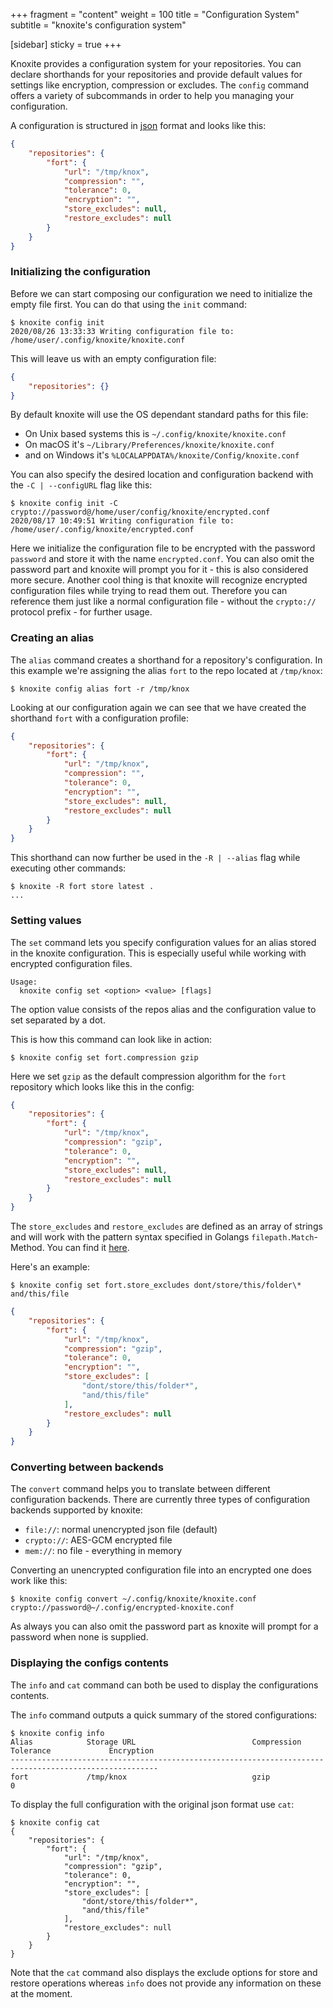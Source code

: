 +++
fragment = "content"
weight = 100
title = "Configuration System"
subtitle = "knoxite's configuration system"

[sidebar]
  sticky = true
+++

<p>

Knoxite provides a configuration system for your repositories. You can declare
shorthands for your repositories and provide default values for settings like
encryption, compression or excludes.
The `config` command offers a variety of subcommands in order to help you
managing your configuration.

A configuration is structured in [json](https://json.org) format and looks like
this:
```json
{
    "repositories": {
        "fort": {
            "url": "/tmp/knox",
            "compression": "",
            "tolerance": 0,
            "encryption": "",
            "store_excludes": null,
            "restore_excludes": null
        }
    }
}
```

### Initializing the configuration

Before we can start composing our configuration we need to initialize the empty
file first. You can do that using the `init` command:
```
$ knoxite config init
2020/08/26 13:33:33 Writing configuration file to: /home/user/.config/knoxite/knoxite.conf
```

This will leave us with an empty configuration file:
```json
{
    "repositories": {}
}
```

By default knoxite will use the OS dependant standard paths for this file:
- On Unix based systems this is `~/.config/knoxite/knoxite.conf            `
- On macOS it's                 `~/Library/Preferences/knoxite/knoxite.conf`
- and on Windows it's           `%LOCALAPPDATA%/knoxite/Config/knoxite.conf`

You can also specify the desired location and configuration backend with the `-C
| --configURL` flag like this:
```
$ knoxite config init -C crypto://password@/home/user/config/knoxite/encrypted.conf
2020/08/17 10:49:51 Writing configuration file to: /home/user/.config/knoxite/encrypted.conf
```

Here we initialize the configuration file to be encrypted with the password
`password` and store it with the name `encrypted.conf`. You can also omit the
password part and knoxite will prompt you for it - this is also considered more
secure.
Another cool thing is that knoxite will recognize encrypted configuration files
while trying to read them out. Therefore you can reference them just like a
normal configuration file - without the `crypto://` protocol prefix - for
further usage.

### Creating an alias
The `alias` command creates a shorthand for a repository's configuration. In
this example we're assigning the alias `fort` to the repo located at
`/tmp/knox`:
```
$ knoxite config alias fort -r /tmp/knox
```

Looking at our configuration again we can see that we have created the shorthand
`fort` with a configuration profile:
```json
{
    "repositories": {
        "fort": {
            "url": "/tmp/knox",
            "compression": "",
            "tolerance": 0,
            "encryption": "",
            "store_excludes": null,
            "restore_excludes": null
        }
    }
}

```

This shorthand can now further be used in the `-R | --alias` flag while executing
other commands:
```
$ knoxite -R fort store latest .
...
```

### Setting values
The `set` command lets you specify configuration values for an alias stored in
the knoxite configuration. This is especially useful while working with
encrypted configuration files.

```
Usage:
  knoxite config set <option> <value> [flags]
```

The option value consists of the repos alias and the configuration value to set
separated by a dot.

This is how this command can look like in action:
```
$ knoxite config set fort.compression gzip
```
Here we set `gzip` as the default compression algorithm for the `fort`
repository which looks like this in the config:

```json
{
    "repositories": {
        "fort": {
            "url": "/tmp/knox",
            "compression": "gzip",
            "tolerance": 0,
            "encryption": "",
            "store_excludes": null,
            "restore_excludes": null
        }
    }
}
```

The `store_excludes` and `restore_excludes` are defined as an array of strings
and will work with the pattern syntax specified in Golangs
`filepath.Match`-Method. You can find it [here](https://golang.org/pkg/path/filepath/#Match).

Here's an example:
```
$ knoxite config set fort.store_excludes dont/store/this/folder\* and/this/file
```

```json
{
    "repositories": {
        "fort": {
            "url": "/tmp/knox",
            "compression": "gzip",
            "tolerance": 0,
            "encryption": "",
            "store_excludes": [
                "dont/store/this/folder*",
                "and/this/file"
            ],
            "restore_excludes": null
        }
    }
}
```

### Converting between backends
The `convert` command helps you to translate between different configuration
backends. There are currently three types of configuration backends supported
by knoxite:
- `file://`:   normal unencrypted json file (default)
- `crypto://`: AES-GCM encrypted file
- `mem://`:    no file - everything in memory

Converting an unencrypted configuration file into an encrypted one does work
like this:
```
$ knoxite config convert ~/.config/knoxite/knoxite.conf crypto://password@~/.config/encrypted-knoxite.conf
```
As always you can also omit the password part as knoxite will prompt for a
password when none is supplied.


### Displaying the configs contents
The `info` and `cat` command can both be used to display the configurations
contents.

The `info` command outputs a quick summary of the stored configurations:
```
$ knoxite config info
Alias            Storage URL                          Compression      Tolerance             Encryption
-------------------------------------------------------------------------------------------------------
fort             /tmp/knox                            gzip             0
```

To display the full configuration with the original json format use `cat`:
```
$ knoxite config cat
{
    "repositories": {
        "fort": {
            "url": "/tmp/knox",
            "compression": "gzip",
            "tolerance": 0,
            "encryption": "",
            "store_excludes": [
                "dont/store/this/folder*",
                "and/this/file"
            ],
            "restore_excludes": null
        }
    }
}
```

Note that the `cat` command also displays the exclude options for store and
restore operations whereas `info` does not provide any information on these at
the moment.

</p>
